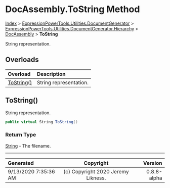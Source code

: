 ﻿# DocAssembly.ToString Method

[Index](../index.md) > [ExpressionPowerTools.Utilities.DocumentGenerator](ExpressionPowerTools.Utilities.DocumentGenerator.a.md) > [ExpressionPowerTools.Utilities.DocumentGenerator.Hierarchy](ExpressionPowerTools.Utilities.DocumentGenerator.Hierarchy.n.md) > [DocAssembly](ExpressionPowerTools.Utilities.DocumentGenerator.Hierarchy.DocAssembly.cs.md) > **ToString**

String representation.

## Overloads

| Overload | Description |
| :-- | :-- |
| [ToString()](#tostring) | String representation. |
## ToString()

String representation.

```csharp
public virtual String ToString()
```

### Return Type

 [String](https://docs.microsoft.com/dotnet/api/system.string)  - The filename.



---

| Generated | Copyright | Version |
| :-- | :-: | --: |
| 9/13/2020 7:35:36 AM | (c) Copyright 2020 Jeremy Likness. | 0.8.8-alpha |
